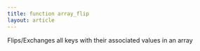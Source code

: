 ```yaml
---
title: function array_flip
layout: article
---
```

Flips/Exchanges all keys with their associated values in an array